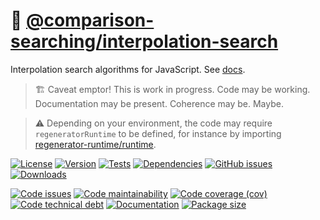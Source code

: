 :dango: [@comparison-searching/interpolation-search](https://comparison-searching.github.io/interpolation-search)
==

Interpolation search algorithms for JavaScript.
See [docs](https://comparison-searching.github.io/interpolation-search/index.html).

> :building_construction: Caveat emptor! This is work in progress. Code may be
> working. Documentation may be present. Coherence may be. Maybe.

> :warning: Depending on your environment, the code may require
> `regeneratorRuntime` to be defined, for instance by importing
> [regenerator-runtime/runtime](https://www.npmjs.com/package/regenerator-runtime).

[![License](https://img.shields.io/github/license/comparison-searching/interpolation-search.svg)](https://raw.githubusercontent.com/comparison-searching/interpolation-search/main/LICENSE)
[![Version](https://img.shields.io/npm/v/@comparison-searching/interpolation-search.svg)](https://www.npmjs.org/package/@comparison-searching/interpolation-search)
[![Tests](https://img.shields.io/github/workflow/status/comparison-searching/interpolation-search/ci?event=push&label=tests)](https://github.com/comparison-searching/interpolation-search/actions/workflows/ci.yml?query=branch:main)
[![Dependencies](https://img.shields.io/librariesio/github/comparison-searching/interpolation-search.svg)](https://github.com/comparison-searching/interpolation-search/network/dependencies)
[![GitHub issues](https://img.shields.io/github/issues/comparison-searching/interpolation-search.svg)](https://github.com/comparison-searching/interpolation-search/issues)
[![Downloads](https://img.shields.io/npm/dm/@comparison-searching/interpolation-search.svg)](https://www.npmjs.org/package/@comparison-searching/interpolation-search)

[![Code issues](https://img.shields.io/codeclimate/issues/comparison-searching/interpolation-search.svg)](https://codeclimate.com/github/comparison-searching/interpolation-search/issues)
[![Code maintainability](https://img.shields.io/codeclimate/maintainability/comparison-searching/interpolation-search.svg)](https://codeclimate.com/github/comparison-searching/interpolation-search/trends/churn)
[![Code coverage (cov)](https://img.shields.io/codecov/c/gh/comparison-searching/interpolation-search/main.svg)](https://codecov.io/gh/comparison-searching/interpolation-search)
[![Code technical debt](https://img.shields.io/codeclimate/tech-debt/comparison-searching/interpolation-search.svg)](https://codeclimate.com/github/comparison-searching/interpolation-search/trends/technical_debt)
[![Documentation](https://comparison-searching.github.io/interpolation-search/badge.svg)](https://comparison-searching.github.io/interpolation-search/source.html)
[![Package size](https://img.shields.io/bundlephobia/minzip/@comparison-searching/interpolation-search)](https://bundlephobia.com/result?p=@comparison-searching/interpolation-search)
